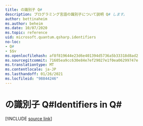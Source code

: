 ```yaml
---
title: の識別子 Q#
description: プログラミング言語の識別子について説明 Q# します。
author: bettinaheim
ms.author: beheim
ms.date: 10/07/2020
ms.topic: reference
uid: microsoft.quantum.qsharp.identifiers
no-loc:
- Q#
- $$v
ms.openlocfilehash: af8f819644e23d6e401394d5736a5b33318d8ad2
ms.sourcegitcommit: 71605ea9cc630e84e7ef29027e1f0ea06299747e
ms.translationtype: MT
ms.contentlocale: ja-JP
ms.lasthandoff: 01/26/2021
ms.locfileid: "98844246"
---
```

# <a name="identifiers-in-no-locq"></a><span data-ttu-id="3ca99-103">の識別子 Q#</span><span class="sxs-lookup"><span data-stu-id="3ca99-103">Identifiers in Q#</span></span>

[!INCLUDE [source link](~/includes/qsharp-language/Specifications/Language/3_Expressions/Identifiers.md)]

